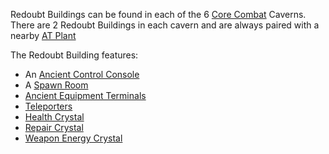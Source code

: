 Redoubt Buildings can be found in each of the 6
[Core Combat](../items/Core_Combat.md) Caverns. There are 2 Redoubt Buildings in
each cavern and are always paired with a nearby [AT Plant](AT_Plant.md)

The Redoubt Building features:

- An [Ancient Control Console](../items/Ancient_Control_Console.md)
- A [Spawn Room](Spawn_Room.md)
- [Ancient Equipment Terminals](../items/Ancient_Equipment_Terminal.md)
- [Teleporters](../terminology/Teleporter.md)
- [Health Crystal](../items/Health_Crystal.md)
- [Repair Crystal](../items/Repair_Crystal.md)
- [Weapon Energy Crystal](../items/Weapon_Energy_Crystal.md)

<!--[Category:Locations](Category:Locations.md)-->
